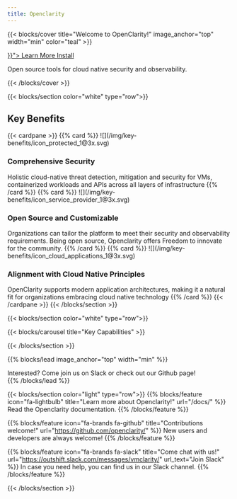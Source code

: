 ```yaml
---
title: Openclarity
---
```


{{< blocks/cover title="Welcome to OpenClarity!" image_anchor="top" width="min" color="teal" >}}
<div class="mx-auto">
	<a class="btn btn-lg btn-primary mr-3 mb-4" href="{{< relref "/docs/" >}}">
		Learn More <i class="fa-solid fa-circle-right ml-2"></i>
	</a>
	<a class="btn btn-lg btn-secondary mr-3 mb-4" href="/docs/user-guide/">
		Install <i class="fa-brands fa-github ml-2 "></i>
	</a>
	<p class="lead mt-5">Open source tools for cloud native security and observability.</p>
</div>
{{< /blocks/cover >}}

{{< blocks/section color="white" type="row">}}
<!-- FIXME fix background color -->
<!-- FIXME fix card layout -->
<h2>Key Benefits</h2>
{{< cardpane >}}
  {{% card %}}
  ![](/img/key-benefits/icon_protected_1@3x.svg) </br>
  <h3>Comprehensive Security</h3>
  Holistic cloud-native threat detection, mitigation and security for VMs, containerized workloads and APIs across all layers of infrastructure
  {{% /card %}}
  {{% card %}}
  ![](/img/key-benefits/icon_service_provider_1@3x.svg) </br>
  <h3>Open Source and Customizable</h3>
  Organizations can tailor the platform to meet their security and observability requirements. Being open source, Openclarity offers Freedom to innovate for the community.
  {{% /card %}}
  {{% card %}}
  ![](/img/key-benefits/icon_cloud_applications_1@3x.svg) </br>
  <h3>Alignment with Cloud Native Principles</h3>
  OpenClarity supports modern application architectures, making it a natural fit for organizations embracing cloud native technology
  {{% /card %}}
{{< /cardpane >}}
{{< /blocks/section >}}

{{< blocks/section color="white" type="row">}}

{{< blocks/carousel title="Key Capabilities" >}}

{{< /blocks/section >}}

{{% blocks/lead image_anchor="top" width="min" %}}
<div class="main-lead">Interested? Come join us on Slack or check out our Github page!</div>
{{% /blocks/lead %}}

{{< blocks/section color="light" type="row">}}
{{% blocks/feature icon="fa-lightbulb" title="Learn more about Openclarity!" url="/docs/" %}}
Read the Openclarity documentation.
{{% /blocks/feature %}}

{{% blocks/feature icon="fa-brands fa-github" title="Contributions welcome!" url="https://github.com/openclarity/" %}}
New users and developers are always welcome!
{{% /blocks/feature %}}

{{% blocks/feature icon="fa-brands fa-slack" title="Come chat with us!" url="https://outshift.slack.com/messages/vmclarity/" url_text="Join Slack" %}}
In case you need help, you can find us in our Slack channel.
{{% /blocks/feature %}}

{{< /blocks/section >}}
